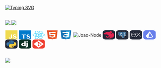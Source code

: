 

[![Typing SVG](https://readme-typing-svg.demolab.com?font=Fira+Code&weight=600&size=32&pause=1000&color=17C2DA&&vCenter=true&width=1000&lines=Olá+meu+nome+é+Iarley+Lopes+!🙂)](https://git.io/typing-svg)

<div style="display: inline_block"><br>
  <a href="https://github.com/anuraghazra/github-readme-stats">
     <img height=200 align="center" src="https://github-readme-stats.vercel.app/api?username=iarley1&theme=radical" />
  </a>
  <a href="https://github.com/anuraghazra/convoychat">
     <img height=200 align="center" src="https://github-readme-stats.vercel.app/api/top-langs?username=iarley1&layout=compact&langs_count=8&card_width=320&theme=radical" />
  </a>
</div>

<div style="display: inline_block"><br>
  <img align="center" alt="Joao-Js" height="30" width="40" src="https://raw.githubusercontent.com/devicons/devicon/master/icons/javascript/javascript-plain.svg">
  <img align="center" alt="Joao-Ts" height="30" width="40" src="https://raw.githubusercontent.com/devicons/devicon/master/icons/typescript/typescript-plain.svg">
  <img align="center" alt="Joao-React" height="30" width="40" src="https://raw.githubusercontent.com/devicons/devicon/master/icons/react/react-original.svg">
  <img align="center" alt="Joao-HTML" height="30" width="40" src="https://raw.githubusercontent.com/devicons/devicon/master/icons/html5/html5-original.svg">
  <img align="center" alt="Joao-CSS" height="30" width="40" src="https://raw.githubusercontent.com/devicons/devicon/master/icons/css3/css3-original.svg">
  <img align="center" alt="Joao-Node" height="30" width="40" src="https://cdn.jsdelivr.net/gh/devicons/devicon/icons/nodejs/nodejs-original.svg" >
  <img align="center" alt="Joao-Node" height="30" width="40" src="https://github.com/tandpfun/skill-icons/blob/main/icons/NestJS-Dark.svg" >
  <img align="center" alt="Joao-Node" height="30" width="40" src="https://github.com/tandpfun/skill-icons/blob/main/icons/PostgreSQL-Dark.svg" >
  <img align="center" alt="Joao-Node" height="30" width="40" src="https://github.com/tandpfun/skill-icons/blob/main/icons/ExpressJS-Dark.svg" >
  <img align="center" alt="Joao-Node" height="30" width="40" src="https://github.com/tandpfun/skill-icons/blob/main/icons/Prisma.svg" >
  <img align="center" alt="Joao-Node" height="30" width="40" src="https://github.com/tandpfun/skill-icons/blob/main/icons/Python-Dark.svg" >
  <img align="center" alt="Joao-Node" height="30" width="40" src="https://github.com/tandpfun/skill-icons/blob/main/icons/Django.svg" >
  <img align="center" alt="Joao-Node" height="30" width="40" src="https://github.com/tandpfun/skill-icons/blob/main/icons/Git.svg" >
  
  
</div>

##
<a href="https://www.linkedin.com/in/iarley-lopes-b19100246/" target="_blank"><img src="https://img.shields.io/badge/-LinkedIn-%230077B5?style=for-the-badge&logo=linkedin&logoColor=white" target="_blank"></a>

